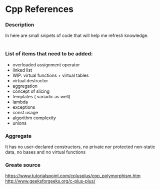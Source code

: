 # Cpp References
### Description
In here are small snipets of code that will help me refresh knowledge.</br>
</br>

### List of items that need to be added:
* overloaded assignment operator
* linked list
* WIP: virtual functions + virtual tables 
* virtual destructor
* aggregation
* concept of slicing
* templates ( variadic as well)
* lambda
* exceptions
* const usage
* algorithm complexity
* unions

### Aggregate 
It has no user-declared constructors, no private nor protected non-static data, no bases and no virtual functions

### Greate source
https://www.tutorialspoint.com/cplusplus/cpp_polymorphism.htm</br>
http://www.geeksforgeeks.org/c-plus-plus/


